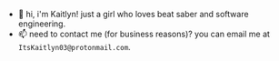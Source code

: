 - 👋 hi, i'm Kaitlyn! just a girl who loves beat saber and software engineering.
- 📫 need to contact me (for business reasons)? you can email me at `ItsKaitlyn03@protonmail.com`.

